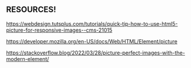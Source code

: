 ## RESOURCES!

https://webdesign.tutsplus.com/tutorials/quick-tip-how-to-use-html5-picture-for-responsive-images--cms-21015

https://developer.mozilla.org/en-US/docs/Web/HTML/Element/picture

https://stackoverflow.blog/2022/03/28/picture-perfect-images-with-the-modern-element/
